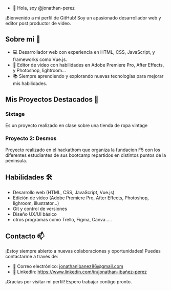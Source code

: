 - 👋 Hola, soy @jonathan-perez


¡Bienvenido a mi perfil de GitHub! Soy un apasionado desarrollador web y editor post productor de video.

## Sobre mí 🚀

- 💻 Desarrollador web con experiencia en HTML, CSS, JavaScript, y frameworks como Vue.js.
- 🎥 Editor de video con habilidades en Adobe Premiere Pro, After Effects, y Photoshop, lightroom...
- 📚 Siempre aprendiendo y explorando nuevas tecnologías para mejorar mis habilidades.

## Mis Proyectos Destacados 🌟

### Sixtage
Es un proyecto realizado en clase sobre una tienda de ropa vintage

### Proyecto 2: Desmos
Proyecto realizado en el hackathom que organiza la fundacion F5 con los diferentes estudiantes de sus bootcamp repartidos en distintos puntos de la peninsula.

## Habilidades 🛠️

- Desarrollo web (HTML, CSS, JavaScript, Vue.js)
- Edición de video (Adobe Premiere Pro, After Effects, Photoshop, lighroom, illustrator...)
- Git y control de versiones
- Diseño UX/UI básico
- otros programas como Trello, Figma, Canva.....

## Contacto 📫

¡Estoy siempre abierto a nuevas colaboraciones y oportunidades! Puedes contactarme a través de:

- 📧 Correo electrónico: jonathanibanez86@gmail.com
- 💼 LinkedIn: https://www.linkedin.com/in/jonathan-ibańez-perez

¡Gracias por visitar mi perfil! Espero trabajar contigo pronto.

